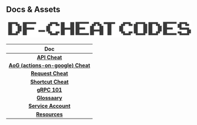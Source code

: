 ## Docs & Assets

![df-cheats](./assets/df_cheatcodes.gif)

|                     **Doc**                      |
| :----------------------------------------------: |
|           **[API Cheat](apiCheat.md)**           |
| **[AoG (actions-on-google) Cheat](aogCheat.md)** |
|       **[Request Cheat](requestCheat.md)**       |
|      **[Shortcut Cheat](shortcutcheat.md)**      |
|           **[gRPC 101](grpc_101.md)**            |
|           **[Glossaary](glossary.md)**           |
|    **[Service Account](service_account.md)**     |
|          **[Resources](resources.md)**           |
